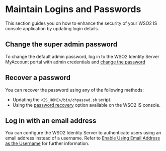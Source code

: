 # Maintain Logins and Passwords

This section guides you on how to enhance the security of your WSO2 IS console application by updating login details.

## Change the super admin password

To change the default admin password, log in to the WSO2 Identity Server MyAccount portal with admin credentials and [change the password]({{base_path}}/guides/user-self-service/change-password/)

## Recover a password
You can recover the password using any of the following methods:

- Updating the `<IS_HOME>/bin/chpasswd.sh` script.
- Using the [password recovery]({{base_path}}/guides/user-accounts/password-recovery/) option available on the WSO2 IS console.

## Log in with an email address
You can configure the WSO2 Identity Server to authenticate users using an email address instead of a username. Refer to [Enable Using Email Address as the Username]({{base_path}}/guides/users/attributes/enable-email-as-username/) for further information.


